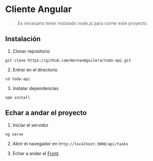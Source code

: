 # Cliente Angular

> Es necesario tener instalado node.js para correr este proyecto.

## Instalación

1. Clonar repositorio

```
git clone https://github.com/HernanAguilera/todo-api.git
```

2. Entrar en el directorio

```
cd todo-api
```

3. Instalar dependencias

```
npm install
```

## Echar a andar el proyecto

1. Iniciar el servidor
```
ng serve
```

2. Abrir el navegador en `http://localhost:3000/api/tasks`

3. Echar a andar el [Front](https://github.com/HernanAguilera/todo-client):
